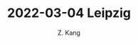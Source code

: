 ---
layout: post
title: "2022-03-04 Leipzig"
author: "Z. Kang"
categories: story
tags: [stroy]
image: 2022-03-04-Leipzig.jpg
---